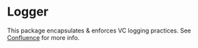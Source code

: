 # Logger

This package encapsulates & enforces VC logging practices. See
[Confluence](https://veterancrowdnetwork.atlassian.net/wiki/spaces/TECH/pages/4653057/Logging)
for more info.
